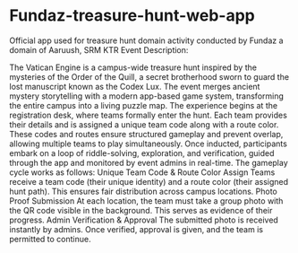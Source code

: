 # Fundaz-treasure-hunt-web-app
Official app used for treasure hunt domain activity conducted by Fundaz a domain of Aaruush, SRM KTR
Event Description:

The Vatican Engine is a campus-wide treasure hunt inspired by the mysteries of the Order of the Quill, a secret brotherhood sworn to guard the lost manuscript known as the Codex Lux. The event merges ancient mystery storytelling with a modern app-based game system, transforming the entire campus into a living puzzle map.
The experience begins at the registration desk, where teams formally enter the hunt. Each team provides their details and is assigned a unique team code along with a route color. These codes and routes ensure structured gameplay and prevent overlap, allowing multiple teams to play simultaneously.
Once inducted, participants embark on a loop of riddle-solving, exploration, and verification, guided through the app and monitored by event admins in real-time.
The gameplay cycle works as follows:
Unique Team Code & Route Color Assign
Teams receive a team code (their unique identity) and a route color (their assigned hunt path). This ensures fair distribution across campus locations.
Photo Proof Submission
At each location, the team must take a group photo with the QR code visible in the background. This serves as evidence of their progress.
Admin Verification & Approval
The submitted photo is received instantly by admins. Once verified, approval is given, and the team is permitted to continue.
